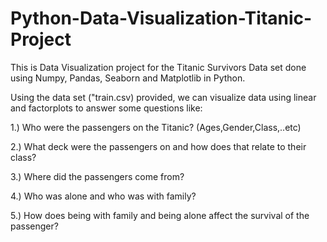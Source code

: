 # Python-Data-Visualization-Titanic-Project
This is Data Visualization project for the Titanic Survivors Data set done using Numpy, Pandas, Seaborn and Matplotlib in Python.

Using the data set ("train.csv) provided, we can visualize data using linear and factorplots to answer some questions like: 

1.) Who were the passengers on the Titanic? (Ages,Gender,Class,..etc)

2.) What deck were the passengers on and how does that relate to their class?

3.) Where did the passengers come from?

4.) Who was alone and who was with family?

5.) How does being with family and being alone affect the survival of the passenger?
